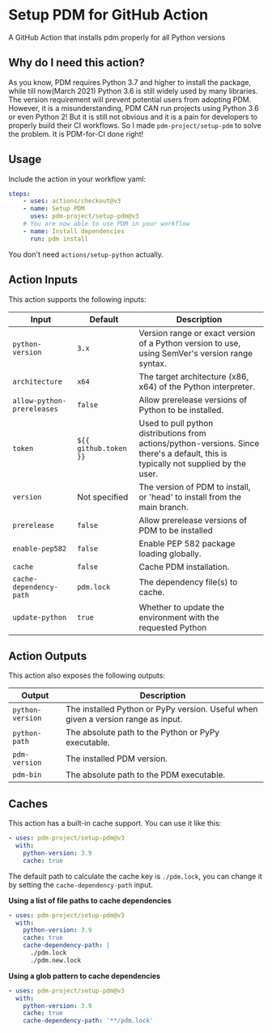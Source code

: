 # Setup PDM for GitHub Action

A GitHub Action that installs pdm properly for all Python versions

## Why do I need this action?

As you know, PDM requires Python 3.7 and higher to install the package, while till now(March 2021) Python 3.6 is still widely used by many libraries. The version requirement will prevent potential users from adopting PDM. However, it is a misunderstanding, PDM CAN run projects using Python 3.6 or even Python 2!
But it is still not obvious and it is a pain for developers to properly build their CI workflows. So I made `pdm-project/setup-pdm` to solve the problem. It is PDM-for-CI done right!

## Usage

Include the action in your workflow yaml:

```yaml
steps:
    - uses: actions/checkout@v3
    - name: Setup PDM
      uses: pdm-project/setup-pdm@v3
    # You are now able to use PDM in your workflow
    - name: Install dependencies
      run: pdm install
```

You don't need `actions/setup-python` actually.

## Action Inputs

This action supports the following inputs:

| Input                      | Default               | Description                                                                                                                          |
| -------------------------- | --------------------- | ------------------------------------------------------------------------------------------------------------------------------------ |
| `python-version`           | `3.x`                 | Version range or exact version of a Python version to use, using SemVer's version range syntax.                                      |
| `architecture`             | `x64`                 | The target architecture (x86, x64) of the Python interpreter.                                                                        |
| `allow-python-prereleases` | `false`               | Allow prerelease versions of Python to be installed.                                                                                 |
| `token`                    | `${{ github.token }}` | Used to pull python distributions from actions/python-versions. Since there's a default, this is typically not supplied by the user. |
| `version`                  | Not specified         | The version of PDM to install, or 'head' to install from the main branch.                                                            |
| `prerelease`               | `false`               | Allow prerelease versions of PDM to be installed                                                                                     |
| `enable-pep582`            | `false`               | Enable PEP 582 package loading globally.                                                                                             |
| `cache`                    | `false`               | Cache PDM installation.                                                                                                              |
| `cache-dependency-path`    | `pdm.lock`            | The dependency file(s) to cache.                                                                                                     |
| `update-python`            | `true`                | Whether to update the environment with the requested Python                                                                          |

## Action Outputs

This action also exposes the following outputs:

| Output           | Description                                                                       |
| ---------------- | --------------------------------------------------------------------------------- |
| `python-version` | The installed Python or PyPy version. Useful when given a version range as input. |
| `python-path`    | The absolute path to the Python or PyPy executable.                               |
| `pdm-version`    | The installed PDM version.                                                        |
| `pdm-bin`        | The absolute path to the PDM executable.                                          |

## Caches

This action has a built-in cache support. You can use it like this:

```yaml
- uses: pdm-project/setup-pdm@v3
  with:
    python-version: 3.9
    cache: true
```

The default path to calculate the cache key is `./pdm.lock`, you can change it by setting the `cache-dependency-path` input.

**Using a list of file paths to cache dependencies**

```yaml
- uses: pdm-project/setup-pdm@v3
  with:
    python-version: 3.9
    cache: true
    cache-dependency-path: |
      ./pdm.lock
      ./pdm.new.lock
```

**Using a glob pattern to cache dependencies**

```yaml
- uses: pdm-project/setup-pdm@v3
  with:
    python-version: 3.9
    cache: true
    cache-dependency-path: '**/pdm.lock'
```
